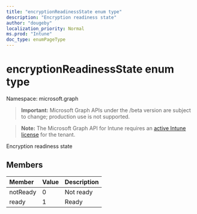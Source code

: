```yaml
---
title: "encryptionReadinessState enum type"
description: "Encryption readiness state"
author: "dougeby"
localization_priority: Normal
ms.prod: "Intune"
doc_type: enumPageType
---
```


# encryptionReadinessState enum type

Namespace: microsoft.graph

> **Important:** Microsoft Graph APIs under the /beta version are subject to change; production use is not supported.

> **Note:** The Microsoft Graph API for Intune requires an [active Intune license](https://go.microsoft.com/fwlink/?linkid=839381) for the tenant.

Encryption readiness state

## Members
|Member|Value|Description|
|:---|:---|:---|
|notReady|0|Not ready|
|ready|1|Ready|



